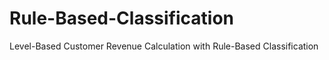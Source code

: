 # Rule-Based-Classification
Level-Based Customer Revenue Calculation with Rule-Based Classification
